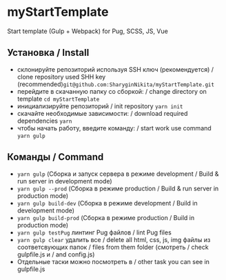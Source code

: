 # myStartTemplate
Start template (Gulp + Webpack) for Pug, SCSS, JS, Vue

## Установка / Install
* склонируйте репозиторий используя SSH ключ (рекомендуется) / clone repository used SHH key (recommended)````git@github.com:SharyginNikita/myStartTemplate.git````
* перейдите в скачанную папку со сборкой: / change directory on template ````cd myStartTemplate````
* инициализируйте репозиторий / init repository ````yarn init````
* скачайте необходимые зависимости: / download required dependencies ````yarn````
* чтобы начать работу, введите команду: / start work use command ````yarn gulp````

## Команды / Command
* ````yarn gulp```` (Сборка и запуск сервера в режиме development / Build & run server in development mode)
* ````yarn gulp --prod```` (Сборка в режиме production / Build & run server in production mode)
* ````yarn gulp build-dev```` (Сборка в режиме development / Build in development mode)
* ````yarn gulp build-prod```` (Сборка в режиме production / Build in production mode)
* ````yarn gulp testPug```` линтинг Pug файлов / lint Pug files
* ````yarn gulp clear```` удалить все / delete all html, css, js, img файлы из соответсвующих папок / files from them folder (смотреть / check gulpfile.js и / and config.js)
* Отдельные таски можно посмотреть в / other task you can see in gulpfile.js